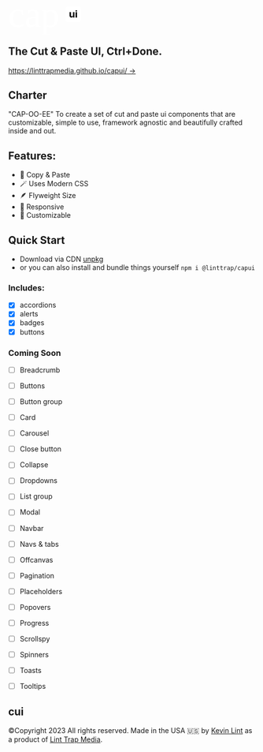 
<link rel="preconnect" href="https://fonts.googleapis.com">
<link rel="preconnect" href="https://fonts.gstatic.com" crossorigin>
<link href="https://fonts.googleapis.com/css2?family=Splash&display=swap" rel="stylesheet">

# <div style="position: relative; height: 75px; width: 148px; align-self: center; margin: 0px 0px 30px;"><span style="font-family: Splash; font-size: 75px; color: rgb(255, 255, 255); font-weight:normal;">cap</span><span style="color: rgba(0, 0, 0); font-size: 20px; line-height: 0.85; position: absolute; top: 27px; padding: 7px; right: 0px; background-color: rgb(255, 255, 255); border-radius: 6px;">ui</span><span style="position: absolute; bottom: 0px; right: 5px; font-size: 10px; color: rgba(255, 255, 255, 0.15);">0.0.1</span></div>

## The Cut & Paste UI, Ctrl+Done.

[https://linttrapmedia.github.io/capui/ →](https://linttrapmedia.github.io/capui/)

## Charter

"CAP-OO-EE" To create a set of cut and paste ui components that are customizable, simple to use, framework agnostic and beautifully crafted inside and out.

## Features:

- 🧈 Copy & Paste
- 🪄 Uses Modern CSS
- 🪶 Flyweight Size
- 🦋 Responsive
- 💅 Customizable

## Quick Start

- Download via CDN [unpkg](https://unpkg.com/@linttrap/capui@latest/dist/capui.zip)
- or you can also install and bundle things yourself `npm i @linttrap/capui`

### Includes:
- [x] accordions
- [x] alerts
- [x] badges
- [x] buttons

### Coming Soon
- [ ] Breadcrumb
- [ ] Buttons
- [ ] Button group
- [ ] Card
- [ ] Carousel
- [ ] Close button
- [ ] Collapse
- [ ] Dropdowns
- [ ] List group
- [ ] Modal
- [ ] Navbar
- [ ] Navs & tabs
- [ ] Offcanvas
- [ ] Pagination
- [ ] Placeholders
- [ ] Popovers
- [ ] Progress
- [ ] Scrollspy
- [ ] Spinners
- [ ] Toasts
- [ ] Tooltips


## cui

©Copyright 2023 All rights reserved. Made in the USA 🇺🇸 by [Kevin Lint](http://kevinlint.com) as a product of [Lint Trap Media](http://linttrap.media).
